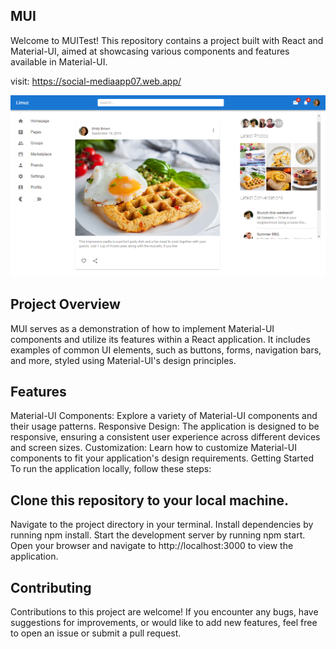 ## MUI
Welcome to MUITest! This repository contains a project built with React and Material-UI, aimed at showcasing various components and features available in Material-UI.

visit: https://social-mediaapp07.web.app/

![Image 1](public/img/mui1.png)


## Project Overview
MUI serves as a demonstration of how to implement Material-UI components and utilize its features within a React application. It includes examples of common UI elements, such as buttons, forms, navigation bars, and more, styled using Material-UI's design principles.

## Features
Material-UI Components: Explore a variety of Material-UI components and their usage patterns.
Responsive Design: The application is designed to be responsive, ensuring a consistent user experience across different devices and screen sizes.
Customization: Learn how to customize Material-UI components to fit your application's design requirements.
Getting Started
To run the application locally, follow these steps:

## Clone this repository to your local machine.
Navigate to the project directory in your terminal.
Install dependencies by running npm install.
Start the development server by running npm start.
Open your browser and navigate to http://localhost:3000 to view the application.
## Contributing
Contributions to this project are welcome! If you encounter any bugs, have suggestions for improvements, or would like to add new features, feel free to open an issue or submit a pull request.
